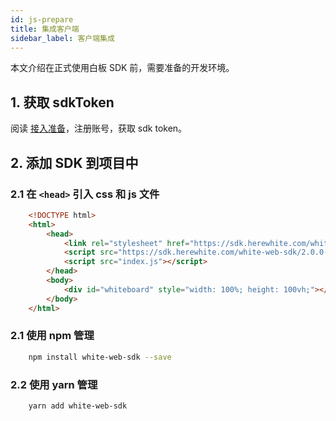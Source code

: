 ```yaml
---
id: js-prepare
title: 集成客户端
sidebar_label: 客户端集成
---
```


本文介绍在正式使用白板 SDK 前，需要准备的开发环境。


## 1. 获取 sdkToken

阅读 [接入准备](/blog/2019/05/02/first-step)，注册账号，获取 sdk token。

## 2. 添加 SDK 到项目中

<!--DOCUSAURUS_CODE_TABS-->
<!--CDN 安装-->

### 2.1 在 `<head>` 引入 css 和 js 文件

```html
    <!DOCTYPE html>
    <html>
        <head>
            <link rel="stylesheet" href="https://sdk.herewhite.com/white-web-sdk/2.0.0-beta.7.css">
            <script src="https://sdk.herewhite.com/white-web-sdk/2.0.0-beta.7.js"></script>
            <script src="index.js"></script>
        </head>
        <body>
            <div id="whiteboard" style="width: 100%; height: 100vh;"></div>
        </body>
    </html>
```
<!--包管理工具安装-->

### 2.1 使用 npm 管理

```bash
    npm install white-web-sdk --save
```

### 2.2 使用 yarn 管理

```bash
    yarn add white-web-sdk
```

<!--END_DOCUSAURUS_CODE_TABS-->
